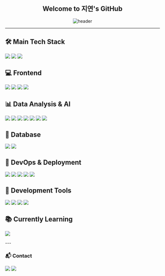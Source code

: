 <div align="center">
 <h2>Welcome to 지연's GitHub</h2>
 
![header](https://capsule-render.vercel.app/api?type=speech&color=d6ace6&height=300&section=header&text=Good%20to%20see%20you%20%F0%9F%A4%97)
 
</div>

---

## 🛠️ Main Tech Stack
<p>
<img src="https://img.shields.io/badge/java-007396?style=for-the-badge&logo=java&logoColor=white">
<img src="https://img.shields.io/badge/springboot-6DB33F?style=for-the-badge&logo=springboot&logoColor=white">
<img src="https://img.shields.io/badge/jsp-F7DF1E?style=for-the-badge&logo=springboot&logoColor=white">
</p>

## 💻 Frontend
<p>
<img src="https://img.shields.io/badge/JavaScript-F7DF1E?style=for-the-badge&logo=javascript&logoColor=black">
<img src="https://img.shields.io/badge/HTML5-E34F26?style=for-the-badge&logo=html5&logoColor=white">
<img src="https://img.shields.io/badge/CSS3-1572B6?style=for-the-badge&logo=css3&logoColor=white">
<img src="https://img.shields.io/badge/Jquery-0769AD?style=for-the-badge&logo=Jquery&logoColor=white">
</p>

## 📊 Data Analysis & AI
<p>
<img src="https://img.shields.io/badge/Python-3776AB?style=for-the-badge&logo=python&logoColor=white">
<img src="https://img.shields.io/badge/Pandas-150458?style=for-the-badge&logo=pandas&logoColor=white">
<img src="https://img.shields.io/badge/NumPy-013243?style=for-the-badge&logo=numpy&logoColor=white">
<img src="https://img.shields.io/badge/Matplotlib-11557C?style=for-the-badge&logo=python&logoColor=white">
<img src="https://img.shields.io/badge/tensorflow-FF6F00?style=for-the-badge&logo=tensorflow&logoColor=white">
<img src="https://img.shields.io/badge/pytorch-EE4C2C?style=for-the-badge&logo=pytorch&logoColor=white">
<img src="https://img.shields.io/badge/jupyter-F37626?style=for-the-badge&logo=jupyter&logoColor=white">
</p>

## 💾 Database
<p>
<img src="https://img.shields.io/badge/Oracle-F80000?style=for-the-badge&logo=oracle&logoColor=white">
<img src="https://img.shields.io/badge/MariaDB-003545?style=for-the-badge&logo=mariadb&logoColor=white">
</p>

## 🚀 DevOps & Deployment
<p>
<img src="https://img.shields.io/badge/Git-F05032?style=for-the-badge&logo=git&logoColor=white">
<img src="https://img.shields.io/badge/GitHub-181717?style=for-the-badge&logo=github&logoColor=white">
<img src="https://img.shields.io/badge/Docker-2496ED?style=for-the-badge&logo=docker&logoColor=white">
<img src="https://img.shields.io/badge/ubuntu-E95420?style=for-the-badge&logo=ubuntu&logoColor=white">
<img src="https://img.shields.io/badge/jenkins-D24939?style=for-the-badge&logo=jenkins&logoColor=white">
</p>

## 🔧 Development Tools
<p>
<img src="https://img.shields.io/badge/VSCode-0078D4?style=for-the-badge&logo=visual-studio-code&logoColor=white">
<img src="https://img.shields.io/badge/Jupyter-F37626?style=for-the-badge&logo=jupyter&logoColor=white">
<img src="https://img.shields.io/badge/Notion-000000?style=for-the-badge&logo=notion&logoColor=white">
<img src="https://img.shields.io/badge/Figma-F24E1E?style=for-the-badge&logo=figma&logoColor=white">
</p>

## 📚 Currently Learning
<p>
<img src="https://img.shields.io/badge/Vue-4FC08D?style=for-the-badge&logo=vue.js&logoColor=white">
</p>
---

### 📬 Contact
<a href="https://ssuuoo12.github.io/"><img src="https://img.shields.io/badge/Blog-222222?style=for-the-badge&logo=github&logoColor=white"></a>
<img src="https://img.shields.io/badge/Email-ssszzy333@gmail.com-D14836?style=for-the-badge&logo=gmail&logoColor=white">

